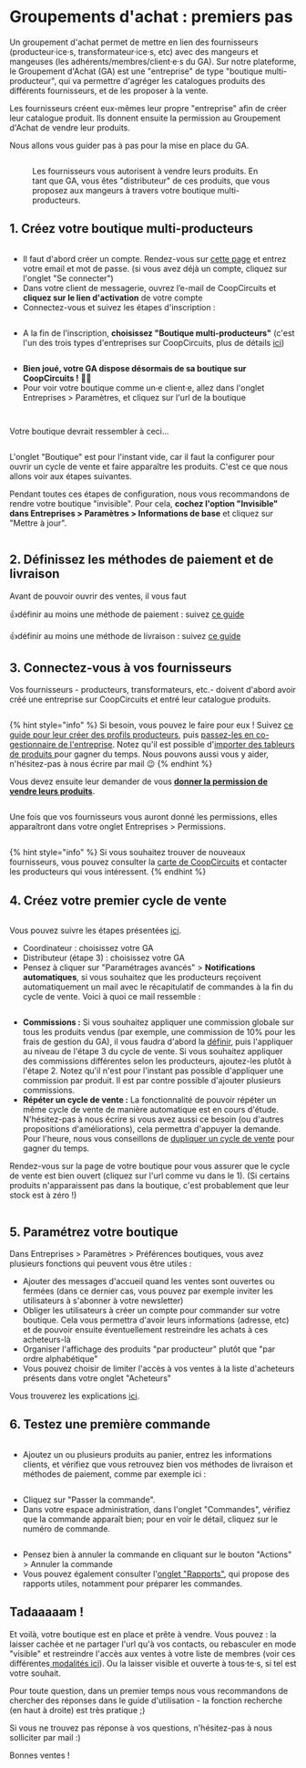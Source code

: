 # Groupements d'achat : premiers pas

Un groupement d'achat permet de mettre en lien des fournisseurs (producteur·ice·s, transformateur·ice·s, etc) avec des mangeurs et mangeuses (les adhérents/membres/client·e·s du GA). Sur notre plateforme, le Groupement d'Achat (GA) est une "entreprise" de type "boutique multi-producteur", qui va permettre d'agréger les catalogues produits des différents fournisseurs, et de les proposer à la vente.

Les fournisseurs créent eux-mêmes leur propre "entreprise" afin de créer leur catalogue produit. Ils donnent ensuite la permission au Groupement d'Achat de vendre leur produits.&#x20;

Nous allons vous guider pas à pas pour la mise en place du GA.

<figure><img src="../.gitbook/assets/schéma GA.png" alt=""><figcaption><p>Les fournisseurs vous autorisent à vendre leurs produits. En tant que GA, vous êtes "distributeur" de ces produits, que vous proposez aux mangeurs à travers votre boutique multi-producteurs.</p></figcaption></figure>



## 1. Créez votre boutique multi-producteurs

<figure><img src="../.gitbook/assets/schéma GA - uniquement GA.png" alt=""><figcaption></figcaption></figure>

* Il faut d'abord créer un compte. Rendez-vous sur [cette page](https://coopcircuits.fr/register/auth?after\_login=%2Fregister#/signup) et entrez votre email et mot de passe. (si vous avez déjà un compte, cliquez sur l'onglet "Se connecter")
* Dans votre client de messagerie, ouvrez l’e-mail de CoopCircuits et **cliquez sur le lien d'activation** de votre compte
* Connectez-vous et suivez les étapes d'inscription :

<figure><img src="../.gitbook/assets/Screen Shot 2022-09-20 at 10.45.21.png" alt=""><figcaption></figcaption></figure>

* A la fin de l'inscription, **choisissez "Boutique multi-producteurs"** (c'est l'un des trois types d'entreprises sur CoopCircuits, plus de détails [ici](https://guide.openfoodnetwork.org/v/fr/basic-features/enterprise-profile/package-types))

<figure><img src="../.gitbook/assets/Screen Shot 2022-09-20 at 10.47.15.png" alt=""><figcaption></figcaption></figure>

* **Bien joué, votre GA dispose désormais de sa boutique sur CoopCircuits !** 🎉🥂
* Pour voir votre boutique comme un·e client·e, allez dans l'onglet Entreprises > Paramètres, et cliquez sur l'url de la boutique&#x20;



<figure><img src="../.gitbook/assets/Screen Shot 2022-09-20 at 10.50.05.png" alt=""><figcaption></figcaption></figure>

<figure><img src="../.gitbook/assets/Screen Shot 2022-09-20 at 10.50.20.png" alt=""><figcaption></figcaption></figure>

Votre boutique devrait ressembler à ceci...&#x20;

<figure><img src="../.gitbook/assets/Screen Shot 2022-09-20 at 10.55.52.png" alt=""><figcaption></figcaption></figure>

L'onglet "Boutique" est pour l'instant vide, car il faut la configurer pour ouvrir un cycle de vente et faire apparaître les produits. C'est ce que nous allons voir aux étapes suivantes.

Pendant toutes ces étapes de configuration, nous vous recommandons de rendre votre boutique "invisible". Pour cela, **cochez l'option "Invisible" dans Entreprises > Paramètres > Informations de base** et cliquez sur "Mettre à jour".

<figure><img src="../.gitbook/assets/Screen Shot 2022-09-20 at 13.08.07.png" alt=""><figcaption></figcaption></figure>



## 2. Définissez les méthodes de paiement et de livraison

Avant de pouvoir ouvrir des ventes, il vous faut&#x20;

:thumbsup:définir au moins une méthode de paiement : suivez [ce guide ](https://guide.openfoodnetwork.org/v/fr/basic-features/shopfront/payment-methods)

:thumbsup:définir au moins une méthode de livraison : suivez [ce guide](https://guide.openfoodnetwork.org/v/fr/basic-features/shopfront/shipping-methods)&#x20;



## 3. Connectez-vous à vos fournisseurs

Vos fournisseurs - producteurs, transformateurs, etc.- doivent d'abord avoir créé une entreprise sur CoopCircuits et entré leur catalogue produits.&#x20;

<figure><img src="../.gitbook/assets/schéma GA - fournisseurs.png" alt=""><figcaption></figcaption></figure>

{% hint style="info" %}
Si besoin, vous pouvez le faire pour eux ! Suivez [ce guide pour leur créer des profils producteurs](https://guide.openfoodnetwork.org/v/fr/quick-start-guides/profile-only-quick-setup-guide), puis [passez-les en co-gestionnaire de l'entreprise](https://guide.openfoodnetwork.org/v/fr/basic-features/enterprise-profile/transfer-ownership). Notez qu'il est possible d'[importer des tableurs de produits ](https://guide.openfoodnetwork.org/v/fr/basic-features/products/product-and-inventory-import?q=import)pour gagner du temps. Nous pouvons aussi vous y aider, n'hésitez-pas à nous écrire par mail 😉
{% endhint %}



Vous devez ensuite leur demander de vous [**donner la permission de vendre leurs produits**](https://guide.openfoodnetwork.org/v/fr/basic-features/enterprise-profile/enterprise-to-enterprise-permissions-e2es#les-differentes-permissions).

<figure><img src="../.gitbook/assets/schéma GA-sans mangeurs.png" alt=""><figcaption></figcaption></figure>

Une fois que vos fournisseurs vous auront donné les permissions, elles apparaîtront dans votre onglet Entreprises > Permissions.

<figure><img src="../.gitbook/assets/Screen Shot 2022-09-20 at 12.57.36.png" alt=""><figcaption></figcaption></figure>

{% hint style="info" %}
Si vous souhaitez trouver de nouveaux fournisseurs, vous pouvez consulter la [carte de CoopCircuits](https://coopcircuits.fr/map) et contacter les producteurs qui vous intéressent.
{% endhint %}



## 4. Créez votre premier cycle de vente

<figure><img src="../.gitbook/assets/schéma GA-sans mangeurs with fruit.png" alt=""><figcaption></figcaption></figure>

Vous pouvez suivre les étapes présentées [ici](https://guide.openfoodnetwork.org/v/fr/basic-features/shopfront/order-cycle/order-cycles-for-hubs).

* Coordinateur : choisissez votre GA
* Distributeur (étape 3) : choisissez votre GA
* Pensez à cliquer sur "Paramétrages avancés" > **Notifications automatiques**, si vous souhaitez que les producteurs reçoivent automatiquement un mail avec le récapitulatif de commandes à la fin du cycle de vente. Voici à quoi ce mail ressemble :&#x20;

<figure><img src="../.gitbook/assets/Screen Shot 2022-09-20 at 13.56.06.png" alt=""><figcaption></figcaption></figure>

* **Commissions :** Si vous souhaitez appliquer une commission globale sur tous les produits vendus (par exemple, une commission de 10% pour les frais de gestion du GA), il vous faudra d'abord la [définir](https://guide.openfoodnetwork.org/v/fr/basic-features/shopfront/enterprise-fees), puis l'appliquer au niveau de l'étape 3 du cycle de vente. Si vous souhaitez appliquer des commissions différentes selon les producteurs, ajoutez-les plutôt à l'étape 2. Notez qu'il n'est pour l'instant pas possible d'appliquer une commission par produit. Il est par contre possible d'ajouter plusieurs commissions.
* **Répéter un cycle de vente :** La fonctionnalité de pouvoir répéter un même cycle de vente de manière automatique est en cours d'étude. N'hésitez-pas à nous écrire si vous avez aussi ce besoin (ou d'autres propositions d'améliorations), cela permettra d'appuyer la demande. Pour l'heure, nous vous conseillons de [dupliquer un cycle de vente](https://guide.openfoodnetwork.org/v/fr/basic-features/shopfront/order-cycle/order-cycles-for-hubs#4.-liste-des-cycles-de-vente) pour gagner du temps.

Rendez-vous sur la page de votre boutique pour vous assurer que le cycle de vente est bien ouvert (cliquez sur l'url comme vu dans le 1). (Si certains produits n'apparaissent pas dans la boutique, c'est probablement que leur stock est à zéro !)

<figure><img src="../.gitbook/assets/Screen Shot 2022-09-20 at 13.54.38.png" alt=""><figcaption></figcaption></figure>

## 5. Paramétrez votre boutique

Dans Entreprises > Paramètres > Préférences boutiques, vous avez plusieurs fonctions qui peuvent vous être utiles :

* Ajouter des messages d'accueil quand les ventes sont ouvertes ou fermées (dans ce dernier cas, vous pouvez par exemple inviter les utilisateurs à s'abonner à votre newsletter)
* Obliger les utilisateurs à créer un compte pour commander sur votre boutique. Cela vous permettra d'avoir leurs informations (adresse, etc) et de pouvoir ensuite éventuellement restreindre les achats à ces acheteurs-là
* Organiser l'affichage des produits "par producteur" plutôt que "par ordre alphabétique"
* Vous pouvez choisir de limiter l'accès à vos ventes à la liste d'acheteurs présents dans votre onglet "Acheteurs"

Vous trouverez les explications [ici](https://guide.openfoodnetwork.org/v/fr/basic-features/enterprise-profile/enterprise-settings#preferences-boutique).

## 6. Testez une première commande

<figure><img src="../.gitbook/assets/schéma GA.png" alt=""><figcaption></figcaption></figure>

* Ajoutez un ou plusieurs produits au panier, entrez les informations clients, et vérifiez que vous retrouvez bien vos méthodes de livraison et méthodes de paiement, comme par exemple ici : &#x20;

<figure><img src="../.gitbook/assets/Screen Shot 2022-09-20 at 13.14.51.png" alt=""><figcaption></figcaption></figure>

* Cliquez sur "Passer la commande".&#x20;
* Dans votre espace administration, dans l'onglet "Commandes", vérifiez que la commande apparaît bien; pour en voir le détail, cliquez sur le numéro de commande.

<figure><img src="../.gitbook/assets/Screen Shot 2022-09-20 at 13.16.20.png" alt=""><figcaption></figcaption></figure>

* Pensez bien à annuler la commande en cliquant sur le bouton "Actions" > Annuler la commande&#x20;
* Vous pouvez également consulter l'[onglet "Rapports"](https://guide.openfoodnetwork.org/v/fr/basic-features/reports?q=rapports), qui propose des rapports utiles, notamment pour préparer les commandes.&#x20;



## Tadaaaaam !&#x20;

Et voilà, votre boutique est en place et prête à vendre. Vous pouvez : la laisser cachée et ne partager l'url qu'à vos contacts, ou rebasculer en mode "visible" et restreindre l'accès aux ventes à votre liste de membres (voir ces différentes[ modalités ici](https://guide.openfoodnetwork.org/v/fr/basic-features/shopfront/private-shopfront)). Ou la laisser visible et ouverte à tous·te·s, si tel est votre souhait.

Pour toute question, dans un premier temps nous vous recommandons de chercher des réponses dans le guide d'utilisation - la fonction recherche (en haut à droite) est très pratique ;)

Si vous ne trouvez pas réponse à vos questions, n'hésitez-pas à nous solliciter par mail :)

Bonnes ventes !

